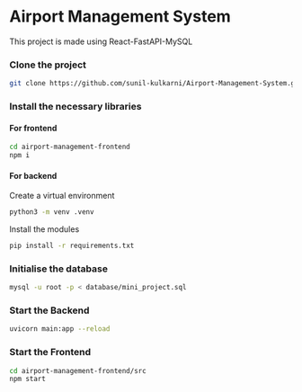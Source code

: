 # Airport Management System
This project is made using React-FastAPI-MySQL 


### Clone the project
```bash
git clone https://github.com/sunil-kulkarni/Airport-Management-System.git
```

### Install the necessary libraries
#### For frontend
```bash
cd airport-management-frontend
npm i
```

#### For backend
Create a virtual environment
```bash
python3 -m venv .venv
``` 
Install the modules
```bash
pip install -r requirements.txt
```
### Initialise the database
```bash
mysql -u root -p < database/mini_project.sql
```

### Start the Backend

```bash
uvicorn main:app --reload
```

### Start the Frontend

```bash
cd airport-management-frontend/src
npm start
```

